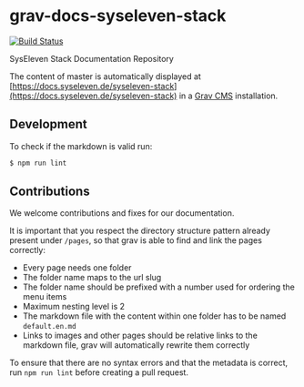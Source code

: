 # grav-docs-syseleven-stack

[![Build Status](https://travis-ci.org/syseleven/grav-docs-syseleven-stack.svg?branch=master)](https://travis-ci.org/syseleven/grav-docs-syseleven-stack)

SysEleven Stack Documentation Repository

The content of master is automatically displayed at [https://docs.syseleven.de/syseleven-stack](https://docs.syseleven.de/syseleven-stack) in a [Grav CMS](https://getgrav.org/) installation.

## Development

To check if the markdown is valid run:

```bash
$ npm run lint
```

## Contributions

We welcome contributions and fixes for our documentation. 

It is important that you respect the directory structure pattern already present under `/pages`, so that grav is able to find and link the pages correctly:

* Every page needs one folder
* The folder name maps to the url slug
* The folder name should be prefixed with a number used for ordering the menu items
* Maximum nesting level is 2
* The markdown file with the content within one folder has to be named `default.en.md`
* Links to images and other pages should be relative links to the markdown file, grav will automatically rewrite them correctly

To ensure that there are no syntax errors and that the metadata is correct, run `npm run lint` before creating a pull request.
